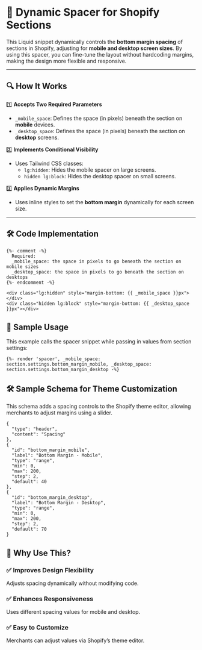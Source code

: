# 📏 Dynamic Spacer for Shopify Sections

This Liquid snippet dynamically controls the **bottom margin spacing** of sections in Shopify, adjusting for **mobile and desktop screen sizes**. By using this spacer, you can fine-tune the layout without hardcoding margins, making the design more flexible and responsive.

---

## 🔍 How It Works

1️⃣ **Accepts Two Required Parameters**

- `_mobile_space`: Defines the space (in pixels) beneath the section on **mobile** devices.
- `_desktop_space`: Defines the space (in pixels) beneath the section on **desktop** screens.

2️⃣ **Implements Conditional Visibility**

- Uses Tailwind CSS classes:
  - `lg:hidden`: Hides the mobile spacer on large screens.
  - `hidden lg:block`: Hides the desktop spacer on small screens.

3️⃣ **Applies Dynamic Margins**

- Uses inline styles to set the **bottom margin** dynamically for each screen size.

---

## 🛠 Code Implementation

```liquid
{%- comment -%}
  Required:
  _mobile_space: the space in pixels to go beneath the section on mobile sizes
  _desktop_space: the space in pixels to go beneath the section on desktops
{%- endcomment -%}

<div class="lg:hidden" style="margin-bottom: {{ _mobile_space }}px"></div>
<div class="hidden lg:block" style="margin-bottom: {{ _desktop_space }}px"></div>
```

## 🎯 Sample Usage

This example calls the spacer snippet while passing in values from section settings:

```liquid
{%- render 'spacer', _mobile_space: section.settings.bottom_margin_mobile, _desktop_space: section.settings.bottom_margin_desktop -%}
```

## 🛠 Sample Schema for Theme Customization

This schema adds a spacing controls to the Shopify theme editor, allowing merchants to adjust margins using a slider.

```liquid
{
  "type": "header",
  "content": "Spacing"
},
{
  "id": "bottom_margin_mobile",
  "label": "Bottom Margin - Mobile",
  "type": "range",
  "min": 0,
  "max": 200,
  "step": 2,
  "default": 40
},
{
  "id": "bottom_margin_desktop",
  "label": "Bottom Margin - Desktop",
  "type": "range",
  "min": 0,
  "max": 200,
  "step": 2,
  "default": 70
}
```

## 🚀 Why Use This?

### ✅ Improves Design Flexibility

Adjusts spacing dynamically without modifying code.

### ✅ Enhances Responsiveness

Uses different spacing values for mobile and desktop.

### ✅ Easy to Customize

Merchants can adjust values via Shopify’s theme editor.
